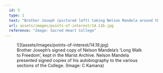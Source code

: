 ```yaml
---
  id: 5
  type: 1
  text: "Brother Joseph (pictured left) taking Nelson Mandela around the Primary School in 1998. "
  url: assets/images/points-of-interest/14.11b.jpg
  reference: "Image: Sacred Heart College"
---
```

<figure>![](assets/images/points-of-interest/14.19.jpg)

<figcaption>Brother Joseph’s signed copy of Nelson Mandela’s ‘Long Walk to Freedom’, kept in the Marist Archive. Nelson Mandela presented signed copies of his autobiography to the various sections of the College. (Image: C Kamana)</figcaption>

</figure>
